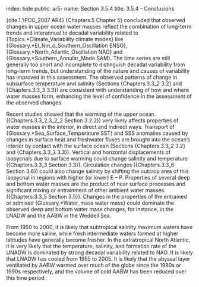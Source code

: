 index: hide
public: ar5-
name: Section 3.5.4
title: 3.5.4 - Conclusions

{cite.1.'IPCC_2007 AR4} {Chapters.5 Chapter 5} concluded that observed changes in upper ocean water masses reflect the combination of long-term trends and interannual to decadal variability related to {Topics.*Climate_Variability climate modes} like {Glossary.*El_Nin_o_Southern_Oscillation ENSO}, {Glossary.*North_Atlantic_Oscillation NAO} and {Glossary.*Southern_Annular_Mode SAM}. The time series are still generally too short and incomplete to distinguish decadal variability from long-term trends, but understanding of the nature and causes of variability has improved in this assessment. The observed patterns of change in subsurface temperature and salinity (Sections {Chapters.3.3_2 3.2} and {Chapters.3.3_3 3.3}) are consistent with understanding of how and where water masses form, enhancing the level of confidence in the assessment of the observed changes.

Recent studies showed that the warming of the upper ocean ({Chapters.3.3_2.3_2_2 Section 3.2.2}) very likely affects properties of water masses in the interior, in direct and indirect ways. Transport of {Glossary.*Sea_Surface_Temperature SST} and SSS anomalies caused by changes in surface heat and freshwater fluxes are brought into the ocean’s interior by contact with the surface ocean (Sections {Chapters.3.3_2 3.2} and {Chapters.3.3_3 3.3}). Vertical and horizontal displacements of isopycnals due to surface warming could change salinity and temperature ({Chapters.3.3_3 Section 3.3}). Circulation changes ({Chapters.3.3_6 Section 3.6}) could also change salinity by shifting the outcrop area of this isopycnal in regions with higher (or lower) E – P. Properties of several deep and bottom water masses are the product of near surface processes and significant mixing or entrainment of other ambient water masses ({Chapters.3.3_5 Section 3.5}). Changes in the properties of the entrained or admixed {Glossary.*Water_mass water mass} could dominate the observed deep and bottom water mass changes, for instance, in the LNADW and the AABW in the Weddell Sea.

From 1950 to 2000, it is likely that subtropical salinity maximum waters have become more saline, while fresh intermediate waters formed at higher latitudes have generally become fresher. In the extratropical North Atlantic, it is very likely that the temperature, salinity, and formation rate of the UNADW is dominated by strong decadal variability related to NAO. It is likely that LNADW has cooled from 1955 to 2005. It is likely that the abyssal layer ventilated by AABW warmed over much of the globe since the 1980s or 1990s respectively, and the volume of cold AABW has been reduced over this time period.
